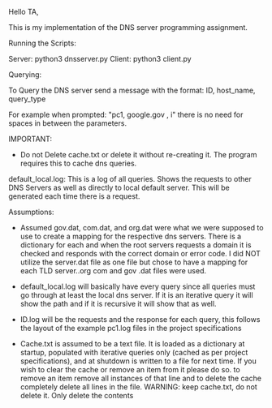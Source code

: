 Hello TA,

This is my implementation of the DNS server programming assignment.

Running the Scripts:

Server: python3 dnsserver.py
Client: python3 client.py


Querying:

To Query the DNS server send a message with the format: ID, host_name, query_type

For example when prompted: "pc1, google.gov , i" there is no need for spaces in between the parameters.


IMPORTANT:
  - Do not Delete cache.txt or delete it without re-creating it. The program requires this to cache dns queries.


default_local.log:
  This is a log of all queries. Shows the requests to other DNS Servers as well as directly to local default server. This will be generated each time there is a request.


Assumptions:

- Assumed gov.dat, com.dat, and org.dat were what we were supposed to use to create a mapping for the respective dns servers. There is a dictionary for each and when the root servers requests a domain it is checked and responds with the correct domain or error code. I did NOT utilize the server.dat file as one
  file but chose to have a mapping for each TLD server..org com and gov .dat files were used.

- default_local.log will basically have every query since all queries must go through at least the local dns server. If it is an iterative query it will show the path and if it is recursive it will show that as well.

- ID.log will be the requests and the response for each query, this follows the layout of the example pc1.log files in the project specifications

- Cache.txt is assumed to be a text file. It is loaded as a dictionary at startup, populated with iterative queries only (cached as per project specifications), and at shutdown is written to a file for next time. If you wish to clear the cache or remove an item from it please do so.
  to remove an item remove all instances of that line and to delete the cache completely delete all lines in the file. WARNING: keep cache.txt, do not delete it. Only delete the contents

